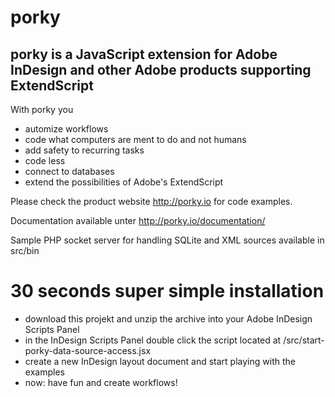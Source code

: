 # porky

## porky is a JavaScript extension for Adobe InDesign and other Adobe products supporting ExtendScript

With porky you
* automize workflows
* code what computers are ment to do and not humans
* add safety to recurring tasks
* code less
* connect to databases
* extend the possibilities of Adobe's ExtendScript



Please check the product website http://porky.io for code examples.

Documentation available unter http://porky.io/documentation/

Sample PHP socket server for handling SQLite and XML sources available in src/bin

# 30 seconds super simple installation
* download this projekt and unzip the archive into your Adobe InDesign Scripts Panel
* in the InDesign Scripts Panel double click the script located at /src/start-porky-data-source-access.jsx
* create a new InDesign layout document and start playing with the examples
* now: have fun and create workflows!
